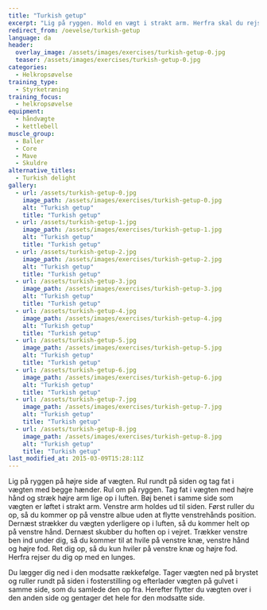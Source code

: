 ```yaml
---
title: "Turkish getup"
excerpt: "Lig på ryggen. Hold en vægt i strakt arm. Herfra skal du rejse dig op, mens du holder vægten over hovedet i strakt arm hele tiden. Læg dig ned igen."
redirect_from: /oevelse/turkish-getup
language: da
header:
  overlay_image: /assets/images/exercises/turkish-getup-0.jpg
  teaser: /assets/images/exercises/turkish-getup-0.jpg
categories:
  - Helkropsøvelse
training_type: 
  - Styrketræning
training_focus: 
  - helkropsøvelse
equipment:
  - håndvægte
  - kettlebell
muscle_group:
  - Baller
  - Core
  - Mave
  - Skuldre
alternative_titles:
  - Turkish delight
gallery:
  - url: /assets/turkish-getup-0.jpg
    image_path: /assets/images/exercises/turkish-getup-0.jpg
    alt: "Turkish getup"
    title: "Turkish getup"
  - url: /assets/turkish-getup-1.jpg
    image_path: /assets/images/exercises/turkish-getup-1.jpg
    alt: "Turkish getup"
    title: "Turkish getup"
  - url: /assets/turkish-getup-2.jpg
    image_path: /assets/images/exercises/turkish-getup-2.jpg
    alt: "Turkish getup"
    title: "Turkish getup"
  - url: /assets/turkish-getup-3.jpg
    image_path: /assets/images/exercises/turkish-getup-3.jpg
    alt: "Turkish getup"
    title: "Turkish getup"
  - url: /assets/turkish-getup-4.jpg
    image_path: /assets/images/exercises/turkish-getup-4.jpg
    alt: "Turkish getup"
    title: "Turkish getup"
  - url: /assets/turkish-getup-5.jpg
    image_path: /assets/images/exercises/turkish-getup-5.jpg
    alt: "Turkish getup"
    title: "Turkish getup"
  - url: /assets/turkish-getup-6.jpg
    image_path: /assets/images/exercises/turkish-getup-6.jpg
    alt: "Turkish getup"
    title: "Turkish getup"
  - url: /assets/turkish-getup-7.jpg
    image_path: /assets/images/exercises/turkish-getup-7.jpg
    alt: "Turkish getup"
    title: "Turkish getup"
  - url: /assets/turkish-getup-8.jpg
    image_path: /assets/images/exercises/turkish-getup-8.jpg
    alt: "Turkish getup"
    title: "Turkish getup"
last_modified_at: 2015-03-09T15:28:11Z
---
```


Lig på ryggen på højre side af vægten. Rul rundt på siden og tag fat i vægten med begge hænder. Rul om på ryggen. Tag fat i vægten med højre hånd og stræk højre arm lige op i luften. Bøj benet i samme side som vægten er løftet i strakt arm. Venstre arm holdes ud til siden. Først ruller du op, så du kommer op på venstre albue uden at flytte venstrehånds position. Dernæst strækker du vægten yderligere op i luften, så du kommer helt op på venstre hånd. Dernæst skubber du hoften op i vejret. Trækker venstre ben ind under dig, så du kommer til at hvile på venstre knæ, venstre hånd og højre fod. Ret dig op, så du kun hviler på venstre knæ og højre fod. Herfra rejser du dig op med en lunges.

Du lægger dig ned i den modsatte rækkefølge. Tager vægten ned på brystet og ruller rundt på siden i fosterstilling og efterlader vægten på gulvet i samme side, som du samlede den op fra. Herefter flytter du vægten over i den anden side og gentager det hele for den modsatte side.
